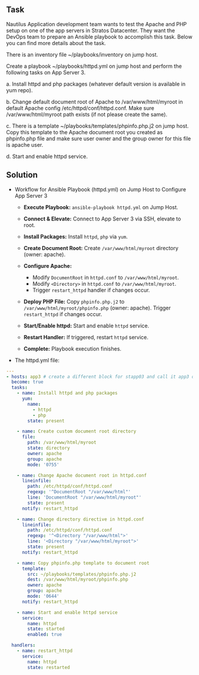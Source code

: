 ## Task

Nautilus Application development team wants to test the Apache and PHP setup on one of the app servers in Stratos Datacenter. They want the DevOps team to prepare an Ansible playbook to accomplish this task. Below you can find more details about the task.

There is an inventory file ~/playbooks/inventory on jump host.

Create a playbook ~/playbooks/httpd.yml on jump host and perform the following tasks on App Server 3.

a. Install httpd and php packages (whatever default version is available in yum repo).

b. Change default document root of Apache to /var/www/html/myroot in default Apache config /etc/httpd/conf/httpd.conf. Make sure /var/www/html/myroot path exists (if not please create the same).

c. There is a template ~/playbooks/templates/phpinfo.php.j2 on jump host. Copy this template to the Apache document root you created as phpinfo.php file and make sure user owner and the group owner for this file is apache user.

d. Start and enable httpd service.


## Solution

- Workflow for Ansible Playbook (httpd.yml) on Jump Host to Configure App Server 3

  - **Execute Playbook:** `ansible-playbook httpd.yml` on Jump Host.

  - **Connect & Elevate:** Connect to App Server 3 via SSH, elevate to root.

  - **Install Packages:** Install `httpd`, `php` via `yum`.

  - **Create Document Root:** Create `/var/www/html/myroot` directory (owner: apache).

  - **Configure Apache:**
      - Modify `DocumentRoot` in `httpd.conf` to `/var/www/html/myroot`.
      - Modify `<Directory>` in `httpd.conf` to `/var/www/html/myroot`.
      - Trigger `restart_httpd` handler if changes occur.

  - **Deploy PHP File:** Copy `phpinfo.php.j2` to `/var/www/html/myroot/phpinfo.php` (owner: apache). Trigger `restart_httpd` if changes occur.

  - **Start/Enable httpd:** Start and enable `httpd` service.

  - **Restart Handler:** If triggered, restart `httpd` service.

  - **Complete:** Playbook execution finishes.
    

- The httpd.yml file:
```yaml
---
- hosts: app3 # create a different block for stapp03 and call it app3 on the inventory file
  become: true
  tasks:
    - name: Install httpd and php packages
      yum:
        name:
          - httpd
          - php
        state: present

    - name: Create custom document root directory
      file:
        path: /var/www/html/myroot
        state: directory
        owner: apache
        group: apache
        mode: '0755'

    - name: Change Apache document root in httpd.conf
      lineinfile:
        path: /etc/httpd/conf/httpd.conf
        regexp: '^DocumentRoot "/var/www/html"'
        line: 'DocumentRoot "/var/www/html/myroot"'
        state: present
      notify: restart_httpd

    - name: Change directory directive in httpd.conf
      lineinfile:
        path: /etc/httpd/conf/httpd.conf
        regexp: '^<Directory "/var/www/html">'
        line: '<Directory "/var/www/html/myroot">'
        state: present
      notify: restart_httpd

    - name: Copy phpinfo.php template to document root
      template:
        src: ~/playbooks/templates/phpinfo.php.j2
        dest: /var/www/html/myroot/phpinfo.php
        owner: apache
        group: apache
        mode: '0644'
      notify: restart_httpd

    - name: Start and enable httpd service
      service:
        name: httpd
        state: started
        enabled: true

  handlers:
    - name: restart_httpd
      service:
        name: httpd
        state: restarted
```
